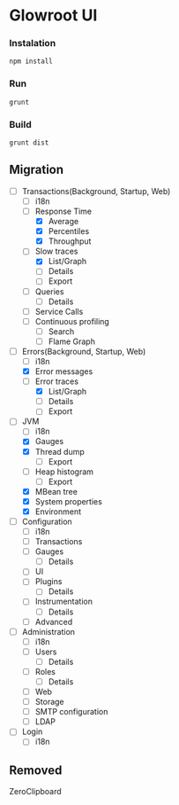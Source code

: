 # Glowroot UI


### Instalation

```
npm install
```

### Run

```
grunt
```

### Build

```
grunt dist
```


## Migration

- [ ] Transactions(Background, Startup, Web)
    - [ ] i18n
    - [ ] Response Time
        - [x] Average
        - [x] Percentiles
        - [x] Throughput
    - [ ] Slow traces
        - [x] List/Graph
        - [ ] Details
        - [ ] Export
    - [ ] Queries
        - [ ] Details
    - [ ] Service Calls
    - [ ] Continuous profiling
        - [ ] Search
        - [ ] Flame Graph

- [ ] Errors(Background, Startup, Web)
    - [ ] i18n
    - [x] Error messages
    - [ ] Error traces
        - [x] List/Graph
        - [ ] Details
        - [ ] Export

- [ ] JVM
    - [ ] i18n
    - [x] Gauges
    - [x] Thread dump
        - [ ] Export
    - [ ] Heap histogram
        - [ ] Export
    - [x] MBean tree
    - [x] System properties
    - [x] Environment

- [ ] Configuration
    - [ ] i18n
    - [ ] Transactions
    - [ ] Gauges
        - [ ] Details
    - [ ] UI
    - [ ] Plugins
        - [ ] Details
    - [ ] Instrumentation
        - [ ] Details
    - [ ] Advanced

- [ ] Administration
    - [ ] i18n
    - [ ] Users
        - [ ] Details
    - [ ] Roles
        - [ ] Details
    - [ ] Web
    - [ ] Storage
    - [ ] SMTP configuration
    - [ ] LDAP
- [ ] Login
    - [ ] i18n

## Removed
 ZeroClipboard